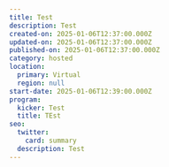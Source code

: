 ```yaml
---
title: Test
description: Test
created-on: 2025-01-06T12:37:00.000Z
updated-on: 2025-01-06T12:37:00.000Z
published-on: 2025-01-06T12:37:00.000Z
category: hosted
location:
  primary: Virtual
  region: null
start-date: 2025-01-06T12:39:00.000Z
program:
  kicker: Test
  title: TEst
seo:
  twitter:
    card: summary
  description: Test
---
```


